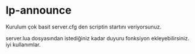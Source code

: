 # lp-announce
Kurulum çok basit server.cfg den scriptin startını veriyorsunuz.

server.lua dosyasından istediğiniz kadar duyuru fonksiyon ekleyebilirsiniz. iyi kullanımlar.
